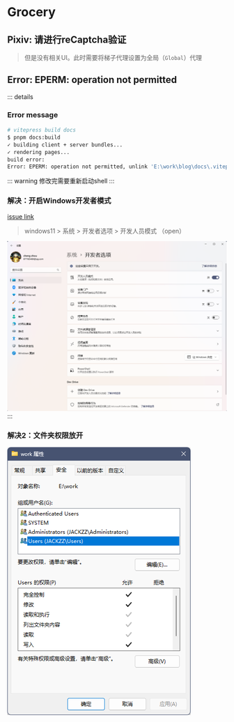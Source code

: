 # Grocery

## Pixiv: 请进行reCaptcha验证

> 但是没有相关UI。此时需要将梯子代理设置为全局（`Global`）代理 

## Error: EPERM: operation not permitted

::: details

### Error message

```bash
# vitepress build docs
$ pnpm docs:build
✓ building client + server bundles...
✓ rendering pages...
build error:
Error: EPERM: operation not permitted, unlink 'E:\work\blog\docs\.vitepress\.temp\@localSearchIndexroot.hRzpWETl.js'
```

::: warning
修改完需要重新启动shell
:::

### 解决：开启Windows开发者模式

[issue link](https://github.com/vuejs/vitepress/issues/1209)

> windows11 > 系统 > 开发者选项 > 开发人员模式 （open）

![windows11 dev mode page](./images/win11-dev-mode.png)
:::

### 解决2：文件夹权限放开

![windows11 open permission](./images/win11-open-permission-for-user.png)
